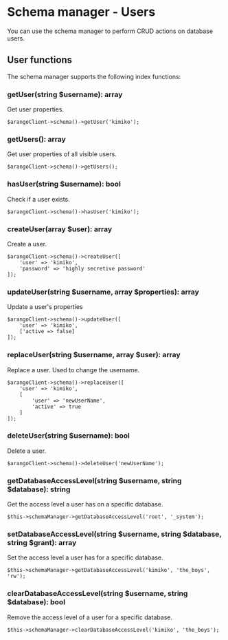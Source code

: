 # Schema manager - Users
You can use the schema manager to perform CRUD actions on database users.

## User functions
The schema manager supports the following index functions:

### getUser(string $username): array
Get user properties.
```
$arangoClient->schema()->getUser('kimiko');
```

### getUsers(): array
Get user properties of all visible users.
```
$arangoClient->schema()->getUsers();
```

### hasUser(string $username): bool
Check if a user exists.
```
$arangoClient->schema()->hasUser('kimiko');
```

### createUser(array $user): array
Create a user.
```
$arangoClient->schema()->createUser([
    'user' => 'kimiko',
    'password' => 'highly secretive password'
]);
```

### updateUser(string $username, array $properties): array
Update a user's properties
```
$arangoClient->schema()->updateUser([
    'user' => 'kimiko',
    ['active => false]
]);
```

### replaceUser(string $username, array $user): array
Replace a user. Used to change the username.
```
$arangoClient->schema()->replaceUser([
    'user' => 'kimiko',
    [
        'user' => 'newUserName',
        'active' => true
    ]
]);
```

### deleteUser(string $username): bool
Delete a user.
```
$arangoClient->schema()->deleteUser('newUserName');
```

### getDatabaseAccessLevel(string $username, string $database): string
Get the access level a user has on a specific database.
```
$this->schemaManager->getDatabaseAccessLevel('root', '_system');
```

### setDatabaseAccessLevel(string $username, string $database, string $grant): array
Set the access level a user has for a specific database.
```
$this->schemaManager->getDatabaseAccessLevel('kimiko', 'the_boys', 'rw');
```

### clearDatabaseAccessLevel(string $username, string $database): bool
Remove the access level of a user for a specific database.
```
$this->schemaManager->clearDatabaseAccessLevel('kimiko', 'the_boys');
```